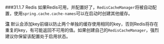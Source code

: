 ###31.1.7 Redis
如果Redis可用，并配置好了，`RedisCacheManager`将被自动配置，使用`spring.cache.cache-names`可以在启动时创建其他缓存。

**注** 默认会添加key前缀以防止两个单独的缓存使用相同的key，否则Redis将存在重复的key，有可能返回不可用的值。如果创建自己的`RedisCacheManager`，强烈建议你保留该配置处于启用状态。

